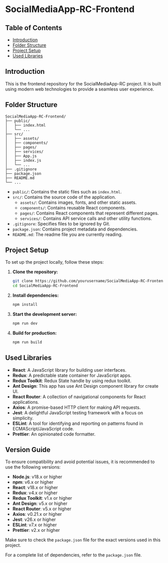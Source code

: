 # SocialMediaApp-RC-Frontend

## Table of Contents

- [Introduction](#introduction)
- [Folder Structure](#folder-structure)
- [Project Setup](#project-setup)
- [Used Libraries](#used-libraries)

## Introduction

This is the frontend repository for the SocialMediaApp-RC project. It is built using modern web technologies to provide a seamless user experience.

## Folder Structure

```
SocialMediaApp-RC-Frontend/
├── public/
│   ├── index.html
│   └── ...
├── src/
│   ├── assets/
│   ├── components/
│   ├── pages/
│   ├── services/
│   ├── App.js
│   ├── index.js
│   └── ...
├── .gitignore
├── package.json
├── README.md
└── ...
```

- `public/`: Contains the static files such as `index.html`.
- `src/`: Contains the source code of the application.
  - `assets/`: Contains images, fonts, and other static assets.
  - `components/`: Contains reusable React components.
  - `pages/`: Contains React components that represent different pages.
  - `services/`: Contains API service calls and other utility functions.
- `.gitignore`: Specifies files to be ignored by Git.
- `package.json`: Contains project metadata and dependencies.
- `README.md`: The readme file you are currently reading.

## Project Setup

To set up the project locally, follow these steps:

1. **Clone the repository:**

   ```bash
   git clone https://github.com/yourusername/SocialMediaApp-RC-Frontend.git
   cd SocialMediaApp-RC-Frontend
   ```

2. **Install dependencies:**

   ```bash
   npm install
   ```

3. **Start the development server:**

   ```bash
   npm run dev
   ```

4. **Build for production:**
   ```bash
   npm run build
   ```

## Used Libraries

- **React**: A JavaScript library for building user interfaces.
- **Redux**: A predictable state container for JavaScript apps.
- **Redux Toolkit**: Redux State handle by using redux toolkit.
- **Ant Design**: This app has use Ant Design component library for create UI.
- **React Router**: A collection of navigational components for React applications.
- **Axios**: A promise-based HTTP client for making API requests.
- **Jest**: A delightful JavaScript testing framework with a focus on simplicity.
- **ESLint**: A tool for identifying and reporting on patterns found in ECMAScript/JavaScript code.
- **Prettier**: An opinionated code formatter.

## Version Guide

To ensure compatibility and avoid potential issues, it is recommended to use the following versions:

- **Node.js**: v18.x or higher
- **npm**: v6.x or higher
- **React**: v18.x or higher
- **Redux**: v4.x or higher
- **Redux Toolkit**: v1.x or higher
- **Ant Design**: v5.x or higher
- **React Router**: v5.x or higher
- **Axios**: v0.21.x or higher
- **Jest**: v26.x or higher
- **ESLint**: v7.x or higher
- **Prettier**: v2.x or higher

Make sure to check the `package.json` file for the exact versions used in this project.

For a complete list of dependencies, refer to the `package.json` file.
